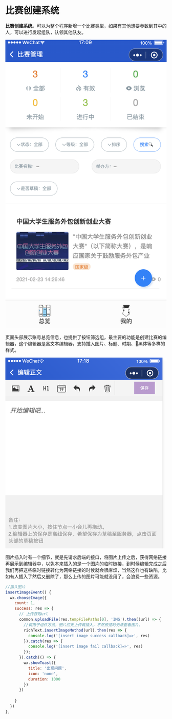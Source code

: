 # 比赛创建系统

**比赛创建系统**。可以为整个程序新增一个比赛类型，如果有其他想要参数到其中的人，可以进行发起组队，认领其他队友。

![](../../.gitbook/assets/image%20%2840%29.png)

页面头部展示账号总览信息，也提供了按钮筛选组，最主要的功能是创建比赛的编辑器，这个编辑器是富文本编辑器，支持插入图片、标题、时期、黑体等多样的样式。

![&#x7F16;&#x8F91;&#x5668;](../../.gitbook/assets/image%20%2845%29.png)

图片插入时有一个细节，就是先请求后端的接口，将图片上传之后，获得网络链接再展示到编辑器中，以免本来插入的是一个图片的临时链接，到时候编辑完成之后我们再把这些临时链接转化为网络链接的时候就会很麻烦，当然这样也有缺陷，比如有人插入了然后又删除了，那么上传的图片可能就没用了，会浪费一些资源。

```javascript
//插入图片
insertImageEvent() {
  wx.chooseImage({
    count: 1,
    success: res => {
      // 上传获取url
      common.uploadFile(res.tempFilePaths[0], 'IMG').then((url) => {
        //调用子组件方法，图片应先上传再插入，不然预览时无法查看图片。
        richText.insertImageMethod(url).then(res => {
          console.log('[insert image success callback]=>', res)
        }).catch(res => {
          console.log('[insert image fail callback]=>', res)
        });
      }).catch(() => {
        wx.showToast({
          title: '出现问题',
          icon: 'none',
          duration: 1000
        })
      })

    }
  })
},
```

